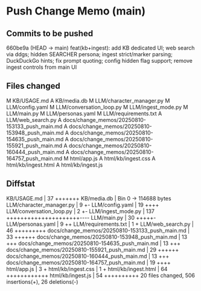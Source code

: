 # Push Change Memo (main)

## Commits to be pushed
660be9a (HEAD -> main) feat(kb+ingest): add KB dedicated UI; web search via ddgs; hidden SEARCHER persona; ingest strict/marker parsing; DuckDuckGo hints; fix prompt quoting; config hidden flag support; remove ingest controls from main UI

## Files changed
M	KB/USAGE.md
A	KB/media.db
M	LLM/character_manager.py
M	LLM/config.yaml
M	LLM/conversation_loop.py
M	LLM/ingest_mode.py
M	LLM/main.py
M	LLM/personas.yaml
M	LLM/requirements.txt
A	LLM/web_search.py
A	docs/change_memos/20250810-153133_push_main.md
A	docs/change_memos/20250810-153948_push_main.md
A	docs/change_memos/20250810-154635_push_main.md
A	docs/change_memos/20250810-155921_push_main.md
A	docs/change_memos/20250810-160444_push_main.md
A	docs/change_memos/20250810-164757_push_main.md
M	html/app.js
A	html/kb/ingest.css
A	html/kb/ingest.html
A	html/kb/ingest.js

## Diffstat
 KB/USAGE.md                                    |  37 +++++++
 KB/media.db                                    | Bin 0 -> 114688 bytes
 LLM/character_manager.py                       |   9 +-
 LLM/config.yaml                                |  19 ++++
 LLM/conversation_loop.py                       |   2 +-
 LLM/ingest_mode.py                             | 137 +++++++++++++++++++++----
 LLM/main.py                                    |  30 +++++-
 LLM/personas.yaml                              |   9 ++
 LLM/requirements.txt                           |   1 +
 LLM/web_search.py                              |  46 +++++++++
 docs/change_memos/20250810-153133_push_main.md |  33 ++++++
 docs/change_memos/20250810-153948_push_main.md |  13 +++
 docs/change_memos/20250810-154635_push_main.md |  13 +++
 docs/change_memos/20250810-155921_push_main.md |  29 ++++++
 docs/change_memos/20250810-160444_push_main.md |  13 +++
 docs/change_memos/20250810-164757_push_main.md |  19 ++++
 html/app.js                                    |   3 +
 html/kb/ingest.css                             |   1 +
 html/kb/ingest.html                            |  64 ++++++++++++
 html/kb/ingest.js                              |  54 ++++++++++
 20 files changed, 506 insertions(+), 26 deletions(-)
